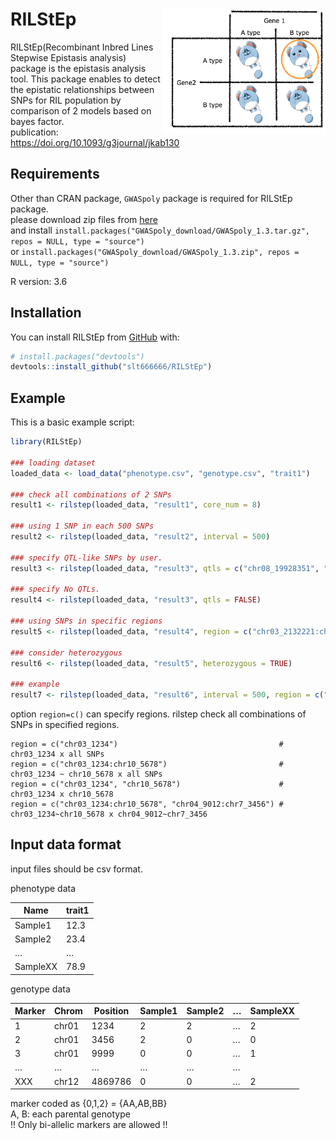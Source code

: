 
<!-- README.md is generated from README.Rmd. Please edit that file -->

# RILStEp <img src='man/figures/RILStEp.png' align="right" height="200" />

<!-- badges: start -->

<!-- badges: end -->

RILStEp(Recombinant Inbred Lines Stepwise Epistasis analysis) package is
the epistasis analysis tool. This package enables to detect the
epistatic relationships between SNPs for RIL population by comparison of
2 models based on bayes factor.<br> publication:
<https://doi.org/10.1093/g3journal/jkab130>

## Requirements

Other than CRAN package, `GWASpoly` package is required for RILStEp
package.<br> please download zip files from
[here](https://potatobreeding.cals.wisc.edu/software/) <br> and install
`install.packages("GWASpoly_download/GWASpoly_1.3.tar.gz", repos = NULL,
type = "source")`<br> or
`install.packages("GWASpoly_download/GWASpoly_1.3.zip", repos = NULL,
type = "source")`

R version: 3.6

## Installation

You can install RILStEp from
[GitHub](https://github.com/slt666666/RILStEp) with:

``` r
# install.packages("devtools")
devtools::install_github("slt666666/RILStEp")
```

## Example

This is a basic example script:

``` r
library(RILStEp)

### loading dataset
loaded_data <- load_data("phenotype.csv", "genotype.csv", "trait1")

### check all combinations of 2 SNPs
result1 <- rilstep(loaded_data, "result1", core_num = 8)

### using 1 SNP in each 500 SNPs
result2 <- rilstep(loaded_data, "result2", interval = 500)

### specify QTL-like SNPs by user.
result3 <- rilstep(loaded_data, "result3", qtls = c("chr08_19928351", "chr09_3909046"))

### specify No QTLs.
result4 <- rilstep(loaded_data, "result3", qtls = FALSE)

### using SNPs in specific regions
result5 <- rilstep(loaded_data, "result4", region = c("chr03_2132221:chr10_9330401", "chr03_2132221:chr10_9330401"))

### consider heterozygous
result6 <- rilstep(loaded_data, "result5", heterozygous = TRUE)

### example
result7 <- rilstep(loaded_data, "result6", interval = 500, region = c("chr03_2132221:chr10_9330401", "chr03_2132221:chr10_9330401"), core_num = 8)
```

option `region=c()` can specify regions. rilstep check all combinations
of SNPs in specified
    regions.

    region = c("chr03_1234")                                    # chr03_1234 x all SNPs
    region = c("chr03_1234:chr10_5678")                         # chr03_1234 ~ chr10_5678 x all SNPs
    region = c("chr03_1234", "chr10_5678")                      # chr03_1234 x chr10_5678
    region = c("chr03_1234:chr10_5678", "chr04_9012:chr7_3456") # chr03_1234~chr10_5678 x chr04_9012~chr7_3456

## Input data format

input files should be csv format.<br>

phenotype data

| Name     | trait1 |
| -------- | ------ |
| Sample1  | 12.3   |
| Sample2  | 23.4   |
| …        | …      |
| SampleXX | 78.9   |

genotype data

| Marker | Chrom | Position | Sample1 | Sample2 | … | SampleXX |
| ------ | ----- | -------- | ------- | ------- | - | -------- |
| 1      | chr01 | 1234     | 2       | 2       | … | 2        |
| 2      | chr01 | 3456     | 2       | 0       | … | 0        |
| 3      | chr01 | 9999     | 0       | 0       | … | 1        |
| …      | …     | …        | …       | …       | … |          |
| XXX    | chr12 | 4869786  | 0       | 0       | … | 2        |

marker coded as {0,1,2} = {AA,AB,BB}<br> A, B: each parental
genotype<br> \!\! Only bi-allelic markers are allowed \!\!
